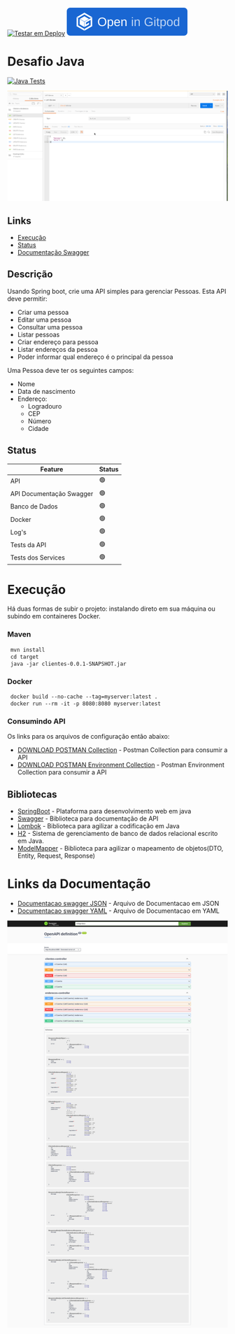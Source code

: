 
[![Testar em Deploy](https://www.herokucdn.com/deploy/button.svg)](https://heroku.com/deploy) [![Testar no Browser](https://raw.githubusercontent.com/gilberto-009199/JAgendaWeb/master/gitpod.svg)](https://gitpod.io#https://github.com/gilberto-009199/athornatus_vaga)

# Desafio Java
[![Java Tests](https://github.com/gilberto-009199/athornatus_vaga/actions/workflows/test.yml/badge.svg)](https://github.com/gilberto-009199/athornatus_vaga/actions/workflows/test.yml)

![Tela inicial](./API_Example.gif)

## Links
- [Execução](#execução)
- [Status](#status)
- [Documentação Swagger](#links-da-documenta%C3%A7%C3%A3o)


## Descrição
Usando Spring boot, crie uma API simples para gerenciar Pessoas. Esta API deve permitir:
+ Criar uma pessoa
+ Editar uma pessoa
+ Consultar uma pessoa
+ Listar pessoas
+ Criar endereço para pessoa
+ Listar endereços da pessoa
+ Poder informar qual endereço é o principal da pessoa  

Uma Pessoa deve ter os seguintes campos:
+ Nome
+ Data de nascimento
+ Endereço:
    + Logradouro
    + CEP
    + Número
    + Cidade

## Status

| Feature                  | Status          |
|--------------------------|-----------------|
| API                      | :green_circle:  |
| API Documentação Swagger | :green_circle:  |
| Banco de Dados           | :green_circle:  |
| Docker                   | :green_circle:  |
| Log's                    | :green_circle:  |
| Tests da API             | :green_circle:  |
|  Tests dos Services      | :green_circle:  |

# Execução
 Há duas formas de subir o projeto: instalando direto em sua máquina ou subindo em containeres Docker.
 ### Maven
```
 mvn install
 cd target
 java -jar clientes-0.0.1-SNAPSHOT.jar
```

### Docker
```
 docker build --no-cache --tag=myserver:latest .
 docker run --rm -it -p 8080:8080 myserver:latest
```
### Consumindo API
  Os links para os arquivos de configuração então abaixo:

  * [DOWNLOAD POSTMAN Collection](https://raw.githubusercontent.com/gilberto-009199/athornatus_vaga/main/rest.postman_collection.json) - Postman Collection para consumir a API 
  * [DOWNLOAD POSTMAN Environment Collection](https://raw.githubusercontent.com/gilberto-009199/athornatus_vaga/main/environment.postman_environment.json) - Postman  Environment Collection para consumir a API

## Bibliotecas

* [SpringBoot](https://spring.io) - Plataforma para desenvolvimento web em java
* [Swagger](https://swagger.io/) - Biblioteca para documentação de API
* [Lombok](https://projectlombok.org) - Biblioteca para agilizar a codificação em Java
* [H2](https://www.h2database.com) - Sistema de gerenciamento de banco de dados relacional escrito em Java.
* [ModelMapper](https://modelmapper.org/) - Biblioteca para agilizar o mapeamento de objetos(DTO, Entity, Request, Response)

# Links da Documentação

* [Documentacao swagger JSON](https://raw.githubusercontent.com/gilberto-009199/athornatus_vaga/main/api-docs.json) - Arquivo de Documentacao em JSON
* [Documentacao swagger YAML](https://raw.githubusercontent.com/gilberto-009199/athornatus_vaga/main/api-docs.yaml) - Arquivo de Documentacao em YAML

![Documentacao swagger](./swagger-ui-index-html.png)

